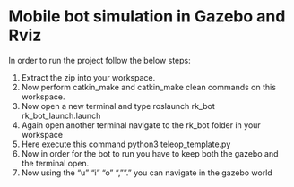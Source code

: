 # Mobile bot simulation in Gazebo and Rviz
In order to run the project follow the below steps:


1. Extract the zip into your workspace.
2. Now perform catkin_make and catkin_make clean commands on this workspace.
3. Now open a new terminal and type roslaunch rk_bot rk_bot_launch.launch 
4. Again open another terminal navigate to the rk_bot folder in your workspace
5. Here execute this command python3 teleop_template.py
6. Now in order for the bot to run you have to keep both the gazebo and the terminal open.
7. Now using the “u” “i” “o” “,””.” you can navigate in the gazebo world
